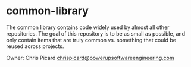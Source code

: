 # common-library

The common library contains code widely used by almost all other repositories. 
The goal of this repository is to be as small as possible, 
and only contain items that are truly common vs. something that could be reused across projects.

Owner: Chris Picard chrispicard@powerupsoftwareengineering.com
